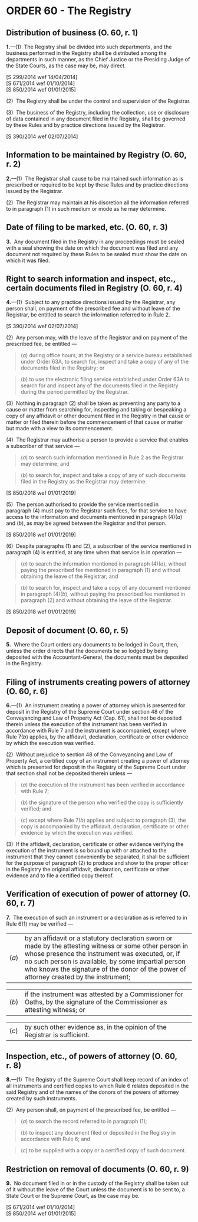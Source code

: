 # ORDER 60 - The Registry

## Distribution of business (O. 60, r. 1)

**1.**—(1)  The Registry shall be divided into such departments, and the business performed in the Registry shall be distributed among the departments in such manner, as the Chief Justice or the Presiding Judge of the State Courts, as the case may be, may direct.  
<div class="amendNote">[S 299/2014 wef 14/04/2014]</div>  
<div class="amendNote">[S 671/2014 wef 01/10/2014]</div>  
<div class="amendNote">[S 850/2014 wef 01/01/2015]</div>



(2)  The Registry shall be under the control and supervision of the Registrar.



(3)  The business of the Registry, including the collection, use or disclosure of data contained in any document filed in the Registry, shall be governed by these Rules and by practice directions issued by the Registrar.  
<div class="amendNote">[S 390/2014 wef 02/07/2014]</div>

## Information to be maintained by Registry (O. 60, r. 2)

**2.**—(1)  The Registrar shall cause to be maintained such information as is prescribed or required to be kept by these Rules and by practice directions issued by the Registrar.



(2)  The Registrar may maintain at his discretion all the information referred to in paragraph (1) in such medium or mode as he may determine.

## Date of filing to be marked, etc. (O. 60, r. 3)

**3.**  Any document filed in the Registry in any proceedings must be sealed with a seal showing the date on which the document was filed and any document not required by these Rules to be sealed must show the date on which it was filed.

## Right to search information and inspect, etc., certain documents filed in Registry (O. 60, r. 4)

**4.**—(1)  Subject to any practice directions issued by the Registrar, any person shall, on payment of the prescribed fee and without leave of the Registrar, be entitled to search the information referred to in Rule 2.  
<div class="amendNote">[S 390/2014 wef 02/07/2014]</div>



(2)  Any person may, with the leave of the Registrar and on payment of the prescribed fee, be entitled —

>(_a_) during office hours, at the Registry or a service bureau established under Order 63A, to search for, inspect and take a copy of any of the documents filed in the Registry; or

>(_b_) to use the electronic filing service established under Order 63A to search for and inspect any of the documents filed in the Registry during the period permitted by the Registrar.



(3)  Nothing in paragraph (2) shall be taken as preventing any party to a cause or matter from searching for, inspecting and taking or bespeaking a copy of any affidavit or other document filed in the Registry in that cause or matter or filed therein before the commencement of that cause or matter but made with a view to its commencement.



(4)  The Registrar may authorise a person to provide a service that enables a subscriber of that service —

>(_a_) to search such information mentioned in Rule 2 as the Registrar may determine; and

>(_b_) to search for, inspect and take a copy of any of such documents filed in the Registry as the Registrar may determine.  
<div class="amendNote">[S 850/2018 wef 01/01/2019]</div>



(5)  The person authorised to provide the service mentioned in paragraph (4) must pay to the Registrar such fees, for that service to have access to the information and documents mentioned in paragraph (4)(_a_) and (_b_), as may be agreed between the Registrar and that person.  
<div class="amendNote">[S 850/2018 wef 01/01/2019]</div>



(6)  Despite paragraphs (1) and (2), a subscriber of the service mentioned in paragraph (4) is entitled, at any time when that service is in operation —

>(_a_) to search the information mentioned in paragraph (4)(_a_), without paying the prescribed fee mentioned in paragraph (1) and without obtaining the leave of the Registrar; and

>(_b_) to search for, inspect and take a copy of any document mentioned in paragraph (4)(_b_), without paying the prescribed fee mentioned in paragraph (2) and without obtaining the leave of the Registrar.  
<div class="amendNote">[S 850/2018 wef 01/01/2019]</div>

## Deposit of document (O. 60, r. 5)

**5.**  Where the Court orders any documents to be lodged in Court, then, unless the order directs that the documents be so lodged by being deposited with the Accountant-General, the documents must be deposited in the Registry.

## Filing of instruments creating powers of attorney (O. 60, r. 6)

**6.**—(1)  An instrument creating a power of attorney which is presented for deposit in the Registry of the Supreme Court under section 48 of the Conveyancing and Law of Property Act (Cap. 61), shall not be deposited therein unless the execution of the instrument has been verified in accordance with Rule 7 and the instrument is accompanied, except where Rule 7(_b_) applies, by the affidavit, declaration, certificate or other evidence by which the execution was verified.



(2)  Without prejudice to section 48 of the Conveyancing and Law of Property Act, a certified copy of an instrument creating a power of attorney which is presented for deposit in the Registry of the Supreme Court under that section shall not be deposited therein unless —

>(_a_) the execution of the instrument has been verified in accordance with Rule 7;

>(_b_) the signature of the person who verified the copy is sufficiently verified; and

>(_c_) except where Rule 7(_b_) applies and subject to paragraph (3), the copy is accompanied by the affidavit, declaration, certificate or other evidence by which the execution was verified.



(3)  If the affidavit, declaration, certificate or other evidence verifying the execution of the instrument is so bound up with or attached to the instrument that they cannot conveniently be separated, it shall be sufficient for the purpose of paragraph (2) to produce and show to the proper officer in the Registry the original affidavit, declaration, certificate or other evidence and to file a certified copy thereof.

## Verification of execution of power of attorney (O. 60, r. 7)

**7.**  The execution of such an instrument or a declaration as is referred to in Rule 6(1) may be verified —

<table class="p1_1" style="font-size:13pt" width="100%"><tbody><tr><td class="p1No">(<em>a</em>)</td><td class="pTxt">by an affidavit or a statutory declaration sworn or made by the attesting witness or some other person in whose presence the instrument was executed, or, if no such person is available, by some impartial person who knows the signature of the donor of the power of attorney created by the instrument;</td></tr></tbody></table>

<table class="p1_1" style="font-size:13pt" width="100%"><tbody><tr><td class="p1No">(<em>b</em>)</td><td class="pTxt">if the instrument was attested by a Commissioner for Oaths, by the signature of the Commissioner as attesting witness; or</td></tr></tbody></table>

<table class="p1_1" style="font-size:13pt" width="100%"><tbody><tr><td class="p1No">(<em>c</em>)</td><td class="pTxt">by such other evidence as, in the opinion of the Registrar is sufficient.</td></tr></tbody></table>

## Inspection, etc., of powers of attorney (O. 60, r. 8)

**8.**—(1)  The Registry of the Supreme Court shall keep record of an index of all instruments and certified copies to which Rule 6 relates deposited in the said Registry and of the names of the donors of the powers of attorney created by such instruments.



(2)  Any person shall, on payment of the prescribed fee, be entitled —

>(_a_) to search the record referred to in paragraph (1);

>(_b_) to inspect any document filed or deposited in the Registry in accordance with Rule 6; and

>(_c_) to be supplied with a copy or a certified copy of such document.

## Restriction on removal of documents (O. 60, r. 9)

**9.**  No document filed in or in the custody of the Registry shall be taken out of it without the leave of the Court unless the document is to be sent to, a State Court or the Supreme Court, as the case may be.

<div class="amendNote">[S 671/2014 wef 01/10/2014]</div>

<div class="amendNote">[S 850/2014 wef 01/01/2015]</div>
